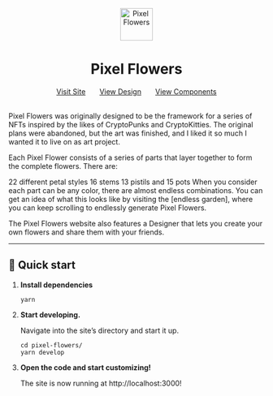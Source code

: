 <p align="center">
  <a href="https://pixelflowers.roscoe.dev">
    <img alt="Pixel Flowers" src="./public/favicon.ico" width="64" />
  </a>
</p>
<h1 align="center">
  Pixel Flowers
</h1>

<div align="center">
  <a href="https://pixelflowers.roscoe.dev/" marginRight="20px">Visit Site</a>
  &nbsp;&nbsp;&nbsp;&nbsp;&nbsp;
  <a href="https://www.figma.com/proto/VJLeqbKctJYPsqJqbq0e7H/Pixel-Flowers-Designer?page-id=304%3A1431&node-id=304%3A1576&viewport=1307%2C-671%2C0.21496227383613586&scaling=scale-down">View Design</a>
  &nbsp;&nbsp;&nbsp;&nbsp;&nbsp;
  <a href="https://master--609a4d259bff090049ed193f.chromatic.com">View Components</a>
</div>
<br />

Pixel Flowers was originally designed to be the framework for a series of NFTs inspired by the likes of CryptoPunks and CryptoKitties. The original plans were abandoned, but the art was finished, and I liked it so much I wanted it to live on as art project.

Each Pixel Flower consists of a series of parts that layer together to form the complete flowers. There are:

22 different petal styles
16 stems
13 pistils
and 15 pots
When you consider each part can be any color, there are almost endless combinations. You can get an idea of what this looks like by visiting the [endless garden], where you can keep scrolling to endlessly generate Pixel Flowers.

The Pixel Flowers website also features a Designer that lets you create your own flowers and share them with your friends.

<hr>

## 🚀 Quick start

1.  **Install dependencies**

    ```shell
    yarn
    ```

2.  **Start developing.**

    Navigate into the site’s directory and start it up.

    ```shell
    cd pixel-flowers/
    yarn develop
    ```

3.  **Open the code and start customizing!**

    The site is now running at http://localhost:3000!
